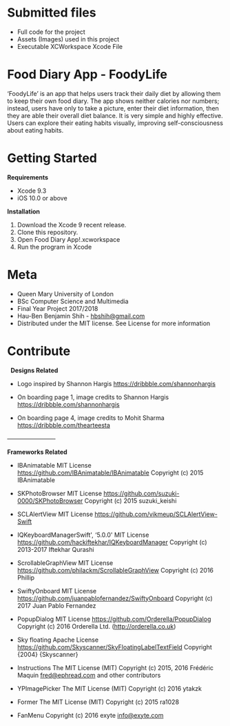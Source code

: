 # Submitted files
* Full code for the project
* Assets (Images) used in this project
* Executable XCWorkspace Xcode File

# Food Diary App - FoodyLife
‘FoodyLife’ is an app that helps users track their daily diet by allowing them to keep their own food diary. The app shows neither calories nor numbers; instead, users have only to take a picture, enter their diet information, then they are able their overall diet balance. It is very simple and highly effective. Users can explore their eating habits visually, improving self-consciousness about eating habits.  

# Getting Started

**Requirements**
* Xcode 9.3
* iOS 10.0 or above

**Installation**
1. Download the Xcode 9 recent release.
2. Clone this repository.
3. Open Food Diary App!.xcworkspace
4. Run the program in Xcode


# Meta
* Queen Mary University of London
* BSc Computer Science and Multimedia
* Final Year Project 2017/2018
* Hau-Ben Benjamin Shih - hbshih@gmail.com
* Distributed under the MIT license. See License for more information

# Contribute
  **Designs Related**
* Logo inspired by Shannon Hargis https://dribbble.com/shannonhargis 

* On boarding page 1, image credits to Shannon Hargis https://dribbble.com/shannonhargis 

* On boarding page 4, image credits to Mohit Sharma https://dribbble.com/thearteesta

————————

**Frameworks Related**
* IBAnimatable 
MIT License
https://github.com/IBAnimatable/IBAnimatable 
Copyright (c) 2015 IBAnimatable  

* SKPhotoBrowser
MIT License
https://github.com/suzuki-0000/SKPhotoBrowser 
Copyright (c) 2015 suzuki_keishi

* SCLAlertView
MIT License
https://github.com/vikmeup/SCLAlertView-Swift

* IQKeyboardManagerSwift', ‘5.0.0'
MIT License
https://github.com/hackiftekhar/IQKeyboardManager
Copyright (c) 2013-2017 Iftekhar Qurashi

* ScrollableGraphView
MIT License
https://github.com/philackm/ScrollableGraphView
Copyright (c) 2016 Phillip

* SwiftyOnboard
MIT License
https://github.com/juanpablofernandez/SwiftyOnboard
Copyright (c) 2017 Juan Pablo Fernandez

* PopupDialog
MIT License
https://github.com/Orderella/PopupDialog
Copyright (c) 2016 Orderella Ltd. (http://orderella.co.uk)

* Sky floating
Apache License
https://github.com/Skyscanner/SkyFloatingLabelTextField
Copyright {2004} {Skyscanner}

* Instructions
The MIT License (MIT)
Copyright (c) 2015, 2016 Frédéric Maquin <fred@ephread.com>
and other contributors

* YPImagePicker
The MIT License (MIT)
Copyright (c) 2016 ytakzk

* Former
The MIT License (MIT)
Copyright (c) 2015 ra1028

* FanMenu
Copyright (c) 2016 exyte <info@exyte.com>

